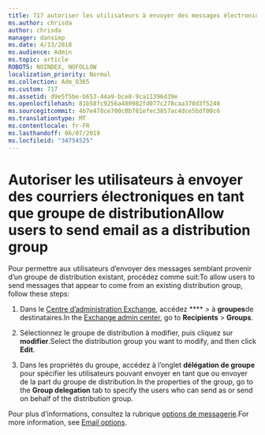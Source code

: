 ```yaml
---
title: 717 autoriser les utilisateurs à envoyer des messages électroniques en tant que liste de distribution
ms.author: chrisda
author: chrisda
manager: dansimp
ms.date: 4/13/2018
ms.audience: Admin
ms.topic: article
ROBOTS: NOINDEX, NOFOLLOW
localization_priority: Normal
ms.collection: Adm_O365
ms.custom: 717
ms.assetid: d9e5f5be-b653-44a9-bce8-9ca11396d39e
ms.openlocfilehash: 81b58fc9256a480982fd077c278caa370d3f5240
ms.sourcegitcommit: 4b7e478ce700c0b781efec3857ac4dce5bdf00c6
ms.translationtype: MT
ms.contentlocale: fr-FR
ms.lasthandoff: 06/07/2019
ms.locfileid: "34754525"
---
```

# <a name="allow-users-to-send-email-as-a-distribution-group"></a><span data-ttu-id="fc2b6-102">Autoriser les utilisateurs à envoyer des courriers électroniques en tant que groupe de distribution</span><span class="sxs-lookup"><span data-stu-id="fc2b6-102">Allow users to send email as a distribution group</span></span>

<span data-ttu-id="fc2b6-103">Pour permettre aux utilisateurs d’envoyer des messages semblant provenir d’un groupe de distribution existant, procédez comme suit:</span><span class="sxs-lookup"><span data-stu-id="fc2b6-103">To allow users to send messages that appear to come from an existing distribution group, follow these steps:</span></span>

1. <span data-ttu-id="fc2b6-104">Dans le [Centre d’administration Exchange](https://outlook.office365.com/ecp/), accédez \*\*\*\* \> à **groupes**de destinataires.</span><span class="sxs-lookup"><span data-stu-id="fc2b6-104">In the [Exchange admin center](https://outlook.office365.com/ecp/), go to **Recipients** \> **Groups**.</span></span>

2. <span data-ttu-id="fc2b6-105">Sélectionnez le groupe de distribution à modifier, puis cliquez sur **modifier**.</span><span class="sxs-lookup"><span data-stu-id="fc2b6-105">Select the distribution group you want to modify, and then click **Edit**.</span></span>

3. <span data-ttu-id="fc2b6-106">Dans les propriétés du groupe, accédez à l’onglet **délégation de groupe** pour spécifier les utilisateurs pouvant envoyer en tant que ou envoyer de la part du groupe de distribution.</span><span class="sxs-lookup"><span data-stu-id="fc2b6-106">In the properties of the group, go to the **Group delegation** tab to specify the users who can send as or send on behalf of the distribution group.</span></span>

<span data-ttu-id="fc2b6-107">Pour plus d’informations, consultez la rubrique [options de messagerie](https://technet.microsoft.com/library/bb124513.aspx#groupdelegation).</span><span class="sxs-lookup"><span data-stu-id="fc2b6-107">For more information, see [Email options](https://technet.microsoft.com/library/bb124513.aspx#groupdelegation).</span></span>
